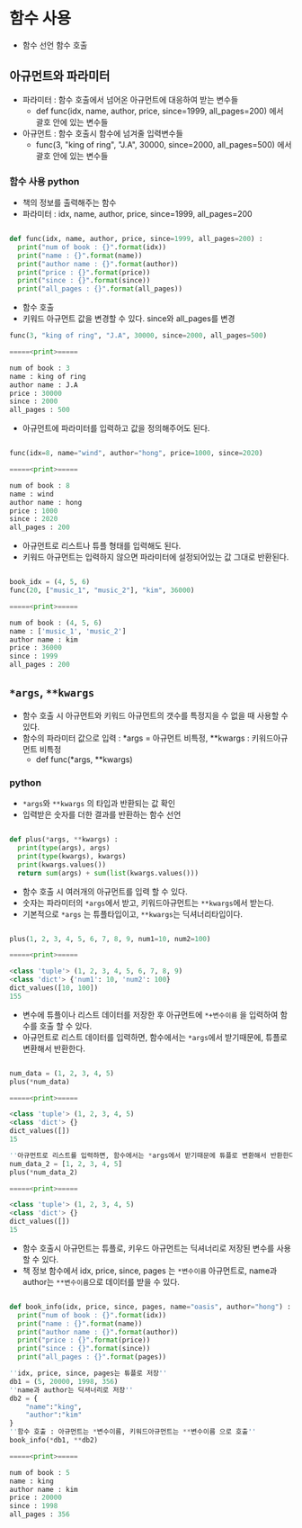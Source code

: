 # 함수 사용
- 함수 선언 함수 호출

## 아규먼트와 파라미터
- 파라미터 : 함수 호출에서 넘어온 아규먼트에 대응하여 받는 변수들
  - def func(idx, name, author, price, since=1999, all_pages=200) 에서 괄호 안에 있는 변수들 
- 아규먼트 : 함수 호출시 함수에 넘겨줄 입력변수들
  - func(3, "king of ring", "J.A", 30000, since=2000, all_pages=500) 에서 괄호 안에 있는 변수들

### 함수 사용 python
- 책의 정보를 출력해주는 함수
- 파라미터 : idx, name, author, price, since=1999, all_pages=200

```python

def func(idx, name, author, price, since=1999, all_pages=200) :
  print("num of book : {}".format(idx))
  print("name : {}".format(name))
  print("author name : {}".format(author))
  print("price : {}".format(price))
  print("since : {}".format(since))
  print("all_pages : {}".format(all_pages))
```

- 함수 호출
- 키워드 아규먼트 값을 변경할 수 있다. since와 all_pages를 변경

```python
func(3, "king of ring", "J.A", 30000, since=2000, all_pages=500)

=====<print>=====

num of book : 3
name : king of ring
author name : J.A
price : 30000
since : 2000
all_pages : 500
```

- 아규먼트에 파라미터를 입력하고 값을 정의해주어도 된다.

```python

func(idx=8, name="wind", author="hong", price=1000, since=2020)

=====<print>=====

num of book : 8
name : wind
author name : hong
price : 1000
since : 2020
all_pages : 200
```

- 아규먼트로 리스트나 튜플 형태를 입력해도 된다.
- 키워드 아규먼트는 입력하지 않으면 파라미터에 설정되어있는 값 그대로 반환된다.

```python

book_idx = (4, 5, 6)
func(20, ["music_1", "music_2"], "kim", 36000)

=====<print>=====

num of book : (4, 5, 6)
name : ['music_1', 'music_2']
author name : kim
price : 36000
since : 1999
all_pages : 200
```

## ``*args``, ``**kwargs``
- 함수 호출 시 아규먼트와 키워드 아규먼트의 갯수를 특정지을 수 없을 때 사용할 수 있다.
- 함수의 파라미터 값으로 입력 : *args = 아규먼트 비특정, **kwargs : 키워드아규먼트 비특정
  - def func(*args, **kwargs)

### python
- ``*args``와 ``**kwargs`` 의 타입과 반환되는 값 확인
- 입력받은 숫자를 더한 결과를 반환하는 함수 선언

```python

def plus(*args, **kwargs) :
  print(type(args), args)
  print(type(kwargs), kwargs)
  print(kwargs.values())
  return sum(args) + sum(list(kwargs.values()))
```

- 함수 호출 시 여러개의 아규먼트를 입력 할 수 있다.
- 숫자는 파라미터의 ``*args``에서 받고, 키워드아규먼트는 ``**kwargs``에서 받는다.
- 기본적으로 ``*args`` 는 튜플타입이고, ``**kwargs``는 딕셔너리타입이다.

```python

plus(1, 2, 3, 4, 5, 6, 7, 8, 9, num1=10, num2=100)

=====<print>=====

<class 'tuple'> (1, 2, 3, 4, 5, 6, 7, 8, 9)
<class 'dict'> {'num1': 10, 'num2': 100}
dict_values([10, 100])
155
```

- 변수에 튜플이나 리스트 데이터를 저장한 후 아규먼트에 ``*+변수이름`` 을 입력하여 함수를 호출 할 수 있다.
- 아규먼트로 리스트 데이터를 입력하면, 함수에서는 ``*args``에서 받기때문에, 튜플로 변환해서 반환한다.

```python

num_data = (1, 2, 3, 4, 5)
plus(*num_data)

=====<print>=====

<class 'tuple'> (1, 2, 3, 4, 5)
<class 'dict'> {}
dict_values([])
15

''아규먼트로 리스트를 입력하면, 함수에서는 *args에서 받기때문에 튜플로 변환해서 반환한다.''
num_data_2 = [1, 2, 3, 4, 5]
plus(*num_data_2)

=====<print>=====

<class 'tuple'> (1, 2, 3, 4, 5)
<class 'dict'> {}
dict_values([])
15
```

- 함수 호출시 아규먼트는 튜플로, 키우드 아규먼트는 딕셔너리로 저장된 변수를 사용할 수 있다.
- 책 정보 함수에서 idx, price, since, pages 는 ``*변수이름`` 아규먼트로, name과 author는 ``**변수이름``으로 데이터를 받을 수 있다.
```python

def book_info(idx, price, since, pages, name="oasis", author="hong") :
  print("num of book : {}".format(idx))
  print("name : {}".format(name))
  print("author name : {}".format(author))
  print("price : {}".format(price))
  print("since : {}".format(since))
  print("all_pages : {}".format(pages))

''idx, price, since, pages는 튜플로 저장''
db1 = (5, 20000, 1998, 356)
''name과 author는 딕셔너리로 저장''
db2 = {
    "name":"king",
    "author":"kim"
}
''함수 호출 : 아규먼트는 *변수이름, 키워드아규먼트는 **변수이름 으로 호출''
book_info(*db1, **db2)  

=====<print>=====

num of book : 5
name : king
author name : kim
price : 20000
since : 1998
all_pages : 356
```

